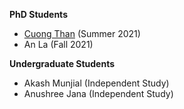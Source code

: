 **PhD Students**

- [Cuong Than](https://thanvietcuong.github.io) (Summer 2021)
- An La (Fall 2021)

**Undergraduate Students**

- Akash Munjial (Independent Study)
- Anushree Jana (Independent Study)
